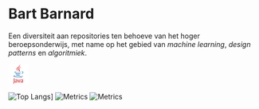 # Bart Barnard

Een diversiteit aan repositories ten behoeve van het hoger beroepsonderwijs, met name op het gebied van *machine learning*, *design patterns* en *algoritmiek*. 

 <img src="https://github.com/devicons/devicon/blob/master/icons/java/java-original-wordmark.svg" title="Java" alt="Java" width="40" height="40"/>&nbsp;

![Top Langs](https://github-readme-stats.vercel.app/api/top-langs/?username=bart314)]
![Metrics](https://github-readme-streak-stats.herokuapp.com/?user=bart314)
![Metrics](https://github-readme-stats.vercel.app/api/top-langs/?username=bart314)
